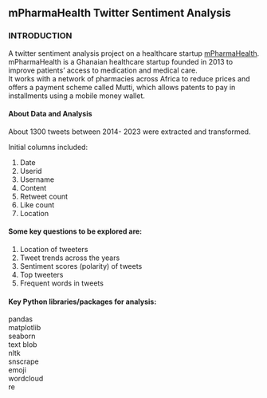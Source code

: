 ## mPharmaHealth Twitter Sentiment Analysis

### INTRODUCTION

A twitter sentiment analysis project on a healthcare startup [mPharmaHealth](https://mpharma.com/).                                                                   
mPharmaHealth is a Ghanaian healthcare startup founded in 2013 to improve patients’ access to medication and medical care.                                          
It works with a network of pharmacies across Africa to reduce prices and offers a payment scheme called Mutti, which allows patents to pay in installments using a mobile money wallet.


#### About  Data and Analysis
About 1300 tweets  between 2014- 2023 were extracted and transformed.


Initial columns included:
1. Date 
2. Userid
3. Username
4. Content
5. Retweet count
6. Like count
7. Location

#### Some key questions to be explored are:

1. Location of tweeters                                                                            
2. Tweet trends across the years
3. Sentiment scores (polarity) of tweets
4. Top tweeters
5. Frequent words in tweets

#### Key Python libraries/packages for analysis:

pandas                                                                                                                                                             
matplotlib                                                                                                                                                       
seaborn                                                                                                                                                             
text blob                                                                                                                                                             
nltk                                                                                                                                                                 
snscrape                                                                                                                                                              
emoji                                                                                                                                                                 
wordcloud                                                                                                                                                            
re                                                                                                                                                                  

